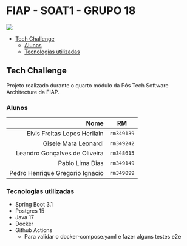 <!-- omit from toc -->
# FIAP - SOAT1 - GRUPO 18

![](https://github.com/pabloldias/soat1-grupo18/actions/workflows/build-and-test.yml/badge.svg)

- [Tech Challenge](#tech-challenge)
  - [Alunos](#alunos)
  - [Tecnologias utilizadas](#tecnologias-utilizadas)

## Tech Challenge

Projeto realizado durante o quarto módulo da Pós Tech Software Architecture da FIAP.

### Alunos

|                            Nome |     RM     |
| ------------------------------: | :--------: |
|    Elvis Freitas Lopes Herllain | `rm349139` |
|            Gisele Mara Leonardi | `rm349242` |
|   Leandro Gonçalves de Oliveira | `rm348615` |
|                 Pablo Lima Dias | `rm349149` |
| Pedro Henrique Gregorio Ignacio | `rm349099` |

### Tecnologias utilizadas

- Spring Boot 3.1
- Postgres 15
- Java 17
- Docker
- Github Actions
  - Para validar o docker-compose.yaml e fazer alguns testes e2e
